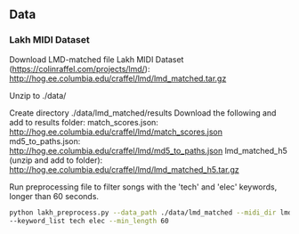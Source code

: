 ## Data

### Lakh MIDI Dataset

Download LMD-matched file Lakh MIDI Dataset (https://colinraffel.com/projects/lmd/): 
http://hog.ee.columbia.edu/craffel/lmd/lmd_matched.tar.gz

Unzip to ./data/

Create directory ./data/lmd_matched/results
Download the following and add to results folder:
match_scores.json: http://hog.ee.columbia.edu/craffel/lmd/match_scores.json
md5_to_paths.json: http://hog.ee.columbia.edu/craffel/lmd/md5_to_paths.json
lmd_matched_h5 (unzip and add to folder): http://hog.ee.columbia.edu/craffel/lmd/lmd_matched_h5.tar.gz

Run preprocessing file to filter songs with the 'tech' and 'elec' keywords, longer than 60 seconds.
```bash
python lakh_preprocess.py --data_path ./data/lmd_matched --midi_dir lmd_matched --meta_dir lmd_matched_h5 /
--keyword_list tech elec --min_length 60
```